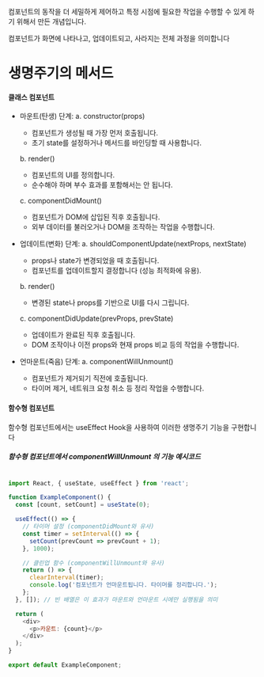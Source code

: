 컴포넌트의 동작을 더 세밀하게 제어하고 특정 시점에 필요한 작업을 수행할 수 있게 하기 위해서 만든 개념입니다.

컴포넌트가 화면에 나타나고, 업데이트되고, 사라지는 전체 과정을 의미합니다

# 생명주기의 메서드

#### 클래스 컴포넌트

- 마운트(탄생) 단계: a. constructor(props)
    
    - 컴포넌트가 생성될 때 가장 먼저 호출됩니다.
    - 초기 state를 설정하거나 메서드를 바인딩할 때 사용합니다.
    
    b. render()
    
    - 컴포넌트의 UI를 정의합니다.
    - 순수해야 하며 부수 효과를 포함해서는 안 됩니다.
    
    c. componentDidMount()
    - 컴포넌트가 DOM에 삽입된 직후 호출됩니다.
    - 외부 데이터를 불러오거나 DOM을 조작하는 작업을 수행합니다.
- 업데이트(변화) 단계: a. shouldComponentUpdate(nextProps, nextState)
    
    - props나 state가 변경되었을 때 호출됩니다.
    - 컴포넌트를 업데이트할지 결정합니다 (성능 최적화에 유용).
    
    b. render()
    
    - 변경된 state나 props를 기반으로 UI를 다시 그립니다.
    
    c. componentDidUpdate(prevProps, prevState)
    - 업데이트가 완료된 직후 호출됩니다.
    - DOM 조작이나 이전 props와 현재 props 비교 등의 작업을 수행합니다.
- 언마운트(죽음) 단계: a. componentWillUnmount()
    - 컴포넌트가 제거되기 직전에 호출됩니다.
    - 타이머 제거, 네트워크 요청 취소 등 정리 작업을 수행합니다.

#### 함수형 컴포넌트

함수형 컴포넌트에서는 useEffect Hook을 사용하여 이러한 생명주기 기능을 구현합니다

##### 함수형 컴포넌트에서 componentWillUnmount 의 기능 예시코드

```js

import React, { useState, useEffect } from 'react';

function ExampleComponent() {
  const [count, setCount] = useState(0);

  useEffect(() => {
    // 타이머 설정 (componentDidMount와 유사)
    const timer = setInterval(() => {
      setCount(prevCount => prevCount + 1);
    }, 1000);

    // 클린업 함수 (componentWillUnmount와 유사)
    return () => {
      clearInterval(timer);
      console.log('컴포넌트가 언마운트됩니다. 타이머를 정리합니다.');
    };
  }, []); // 빈 배열은 이 효과가 마운트와 언마운트 시에만 실행됨을 의미

  return (
    <div>
      <p>카운트: {count}</p>
    </div>
  );
}

export default ExampleComponent;
```